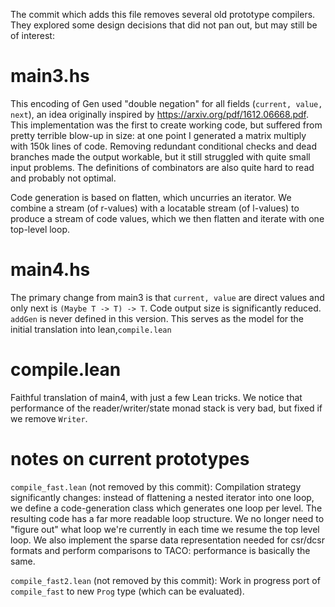 The commit which adds this file removes several old prototype compilers.
They explored some design decisions that did not pan out, but may still be of interest:

# main3.hs
This encoding of Gen used "double negation" for all fields (`current, value, next`),
an idea originally inspired by https://arxiv.org/pdf/1612.06668.pdf.
This implementation was the first to create working code,
but suffered from pretty terrible blow-up in size:
at one point I generated a matrix multiply with 150k lines of code.
Removing redundant conditional checks and dead branches made the output workable,
but it still struggled with quite small input problems.
The definitions of combinators are also quite hard to read and probably not optimal.

Code generation is based on flatten, which uncurries an iterator.
We combine a stream (of r-values) with a locatable stream (of l-values) to produce a stream of code values, which we then flatten and iterate with one top-level loop.

# main4.hs
The primary change from main3 is that `current, value` are direct values
and only next is `(Maybe T -> T) -> T`.
Code output size is significantly reduced. `addGen` is never defined in this version.
This serves as the model for the initial translation into lean,`compile.lean`

# compile.lean
Faithful translation of main4, with just a few Lean tricks.
We notice that performance of the reader/writer/state monad stack is very bad,
but fixed if we remove `Writer`.

# notes on current prototypes
`compile_fast.lean` (not removed by this commit):
Compilation strategy significantly changes: instead of flattening a nested iterator into one loop,
we define a code-generation class which generates one loop per level.
The resulting code has a far more readable loop structure.
We no longer need to "figure out" what loop we're currently in each time we resume the top level loop.
We also implement the sparse data representation needed for csr/dcsr formats
and perform comparisons to TACO: performance is basically the same.

`compile_fast2.lean` (not removed by this commit):
Work in progress port of `compile_fast` to new `Prog` type (which can be evaluated).
